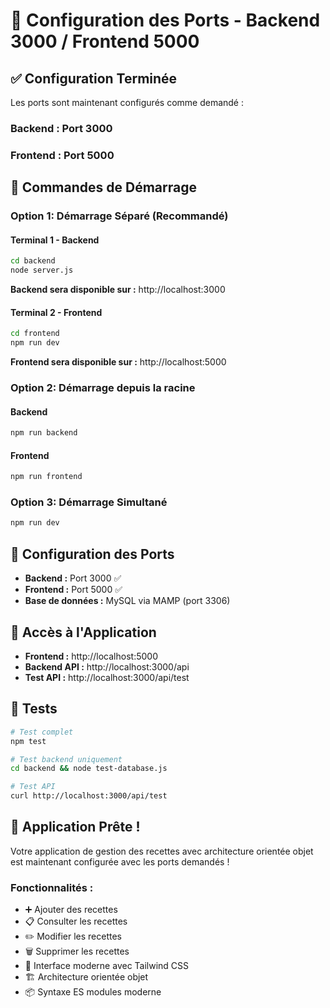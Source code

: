 # 🚀 Configuration des Ports - Backend 3000 / Frontend 5000

## ✅ Configuration Terminée

Les ports sont maintenant configurés comme demandé :

### **Backend :** Port 3000

### **Frontend :** Port 5000

## 🎯 Commandes de Démarrage

### **Option 1: Démarrage Séparé (Recommandé)**

#### **Terminal 1 - Backend**

```bash
cd backend
node server.js
```

**Backend sera disponible sur :** http://localhost:3000

#### **Terminal 2 - Frontend**

```bash
cd frontend
npm run dev
```

**Frontend sera disponible sur :** http://localhost:5000

### **Option 2: Démarrage depuis la racine**

#### **Backend**

```bash
npm run backend
```

#### **Frontend**

```bash
npm run frontend
```

### **Option 3: Démarrage Simultané**

```bash
npm run dev
```

## 🔧 Configuration des Ports

- **Backend :** Port 3000 ✅
- **Frontend :** Port 5000 ✅
- **Base de données :** MySQL via MAMP (port 3306)

## 📱 Accès à l'Application

- **Frontend :** http://localhost:5000
- **Backend API :** http://localhost:3000/api
- **Test API :** http://localhost:3000/api/test

## 🧪 Tests

```bash
# Test complet
npm test

# Test backend uniquement
cd backend && node test-database.js

# Test API
curl http://localhost:3000/api/test
```

## 🎉 Application Prête !

Votre application de gestion des recettes avec architecture orientée objet est maintenant configurée avec les ports demandés !

### **Fonctionnalités :**

- ➕ Ajouter des recettes
- 📋 Consulter les recettes
- ✏️ Modifier les recettes
- 🗑️ Supprimer les recettes
- 🎨 Interface moderne avec Tailwind CSS
- 🏗️ Architecture orientée objet
- 📦 Syntaxe ES modules moderne
